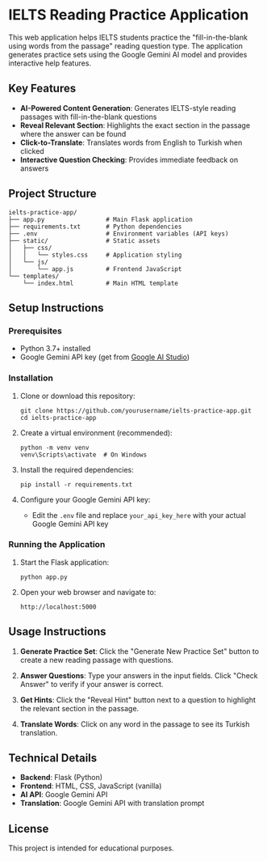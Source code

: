 # IELTS Reading Practice Application

This web application helps IELTS students practice the "fill-in-the-blank using words from the passage" reading question type. The application generates practice sets using the Google Gemini AI model and provides interactive help features.

## Key Features

- **AI-Powered Content Generation**: Generates IELTS-style reading passages with fill-in-the-blank questions
- **Reveal Relevant Section**: Highlights the exact section in the passage where the answer can be found
- **Click-to-Translate**: Translates words from English to Turkish when clicked
- **Interactive Question Checking**: Provides immediate feedback on answers

## Project Structure

```
ielts-practice-app/
├── app.py                 # Main Flask application
├── requirements.txt       # Python dependencies
├── .env                   # Environment variables (API keys)
├── static/                # Static assets
│   ├── css/
│   │   └── styles.css     # Application styling
│   └── js/
│       └── app.js         # Frontend JavaScript
└── templates/
    └── index.html         # Main HTML template
```

## Setup Instructions

### Prerequisites

- Python 3.7+ installed
- Google Gemini API key (get from [Google AI Studio](https://ai.google.dev/))

### Installation

1. Clone or download this repository:
   ```
   git clone https://github.com/yourusername/ielts-practice-app.git
   cd ielts-practice-app
   ```

2. Create a virtual environment (recommended):
   ```
   python -m venv venv
   venv\Scripts\activate  # On Windows
   ```

3. Install the required dependencies:
   ```
   pip install -r requirements.txt
   ```

4. Configure your Google Gemini API key:
   - Edit the `.env` file and replace `your_api_key_here` with your actual Google Gemini API key

### Running the Application

1. Start the Flask application:
   ```
   python app.py
   ```

2. Open your web browser and navigate to:
   ```
   http://localhost:5000
   ```

## Usage Instructions

1. **Generate Practice Set**: Click the "Generate New Practice Set" button to create a new reading passage with questions.

2. **Answer Questions**: Type your answers in the input fields. Click "Check Answer" to verify if your answer is correct.

3. **Get Hints**: Click the "Reveal Hint" button next to a question to highlight the relevant section in the passage.

4. **Translate Words**: Click on any word in the passage to see its Turkish translation.

## Technical Details

- **Backend**: Flask (Python)
- **Frontend**: HTML, CSS, JavaScript (vanilla)
- **AI API**: Google Gemini API
- **Translation**: Google Gemini API with translation prompt

## License

This project is intended for educational purposes.

